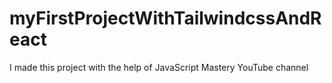 # myFirstProjectWithTailwindcssAndReact
I made this project with the help of JavaScript Mastery YouTube channel
